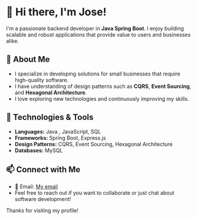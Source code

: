 # 👋 Hi there, I'm Jose!

I'm a passionate backend developer in **Java Spring Boot**. I enjoy building scalable and robust applications that provide value to users and businesses alike.

## 🌟 About Me

- I specialize in developing solutions for small businesses that require high-quality software.
- I have understanding of design patterns such as **CQRS**, **Event Sourcing**, and **Hexagonal Architecture**.
- I love exploring new technologies and continuously improving my skills.

## 🚀 Technologies & Tools

- **Languages:** Java , JavaScript, SQL
- **Frameworks:** Spring Boot, Express.js
- **Design Patterns:** CQRS, Event Sourcing, Hexagonal Architecture
- **Databases:** MySQL

## 📫 Connect with Me

- 📧 Email: [My email](mailto:jose.manuellinan@hotmail.com)
- Feel free to reach out if you want to collaborate or just chat about software development!

Thanks for visiting my profile!
